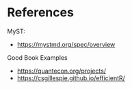 # References 

MyST:
- https://mystmd.org/spec/overview

Good Book Examples
- https://quantecon.org/projects/
- https://csgillespie.github.io/efficientR/ 